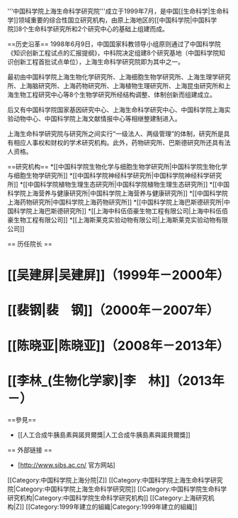 '''中国科学院上海生命科学研究院'''成立于1999年7月，是中国[[生命科学|生命科学]]领域重要的综合性国立研究机构，由原上海地区的[[中国科学院|中国科学院]]8个生命科学研究所和2个研究中心的基础上组建而成。

==历史沿革==
1998年6月9日，中国国家科教领导小组原则通过了中国科学院《知识创新工程试点的汇报提纲》，中科院决定组建8个研究基地（中国科学院知识创新工程首批试点单位），上海生命科学研究院即为其中之一。

最初由中国科学院上海生物化学研究所、上海细胞生物学研究所、上海生理学研究所、上海脑研究所、上海药物研究所、上海植物生理研究所、上海昆虫研究所和上海生物工程研究中心等8个生物学研究所经结构调整、体制创新而组建成立。

后又有中国科学院国家基因研究中心、上海生命科学研究中心、中国科学院上海实验动物中心、中国科学院上海文献情报中心等相继整建制进入。

上海生命科学研究院与研究所之间实行“一级法人、两级管理”的体制，研究所是具有相应人事权和财权的学术研究机构。此外，药物研究所、巴斯德研究所还具有法人资格。

==研究机构==
*[[中国科学院生物化学与细胞生物学研究所|中国科学院生物化学与细胞生物学研究所]]
*[[中国科学院神经科学研究所|中国科学院神经科学研究所]]
*[[中国科学院植物生理生态研究所|中国科学院植物生理生态研究所]]
*[[中国科学院上海营养与健康研究所|中国科学院上海营养与健康研究所]]
*[[中国科学院上海药物研究所|中国科学院上海药物研究所]]
*[[中国科学院上海巴斯德研究所|中国科学院上海巴斯德研究所]]
*[[上海中科伍佰豪生物工程有限公司|上海中科伍佰豪生物工程有限公司]]
*[[上海斯莱克实验动物有限公司|上海斯莱克实验动物有限公司]]

== 历任院长 ==
# [[吴建屏|吴建屏]]（1999年－2000年）
# [[裴钢|裴　钢]]（2000年－2007年）
# [[陈晓亚|陈晓亚]]（2008年－2013年）
# [[李林_(生物化学家)|李　林]]（2013年－）

==參見==
* [[人工合成牛胰島素與諾貝爾獎|人工合成牛胰島素與諾貝爾獎]]

== 外部链接 ==
* [http://www.sibs.ac.cn/ 官方网站]

[[Category:中国科学院上海分院|Z]]
[[Category:中国科学院上海生命科学研究院|Category:中国科学院上海生命科学研究院]]
[[Category:中国科学院生命科学研究机构|Category:中国科学院生命科学研究机构]]
[[Category:上海研究机构|Z]]
[[Category:1999年建立的組織|Category:1999年建立的組織]]